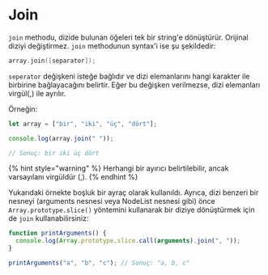 # Join

`join` methodu, dizide bulunan öğeleri tek bir string'e dönüştürür. Orijinal diziyi değiştirmez. `join` methodunun syntax'i ise şu şekildedir:

```c
array.join([separator]);
```

`seperator` değişkeni isteğe bağlıdır ve dizi elemanlarını hangi karakter ile birbirine bağlayacağını belirtir. Eğer bu değişken verilmezse, dizi elemanları virgül(,) ile ayrılır.

Örneğin:

```javascript
let array = ["bir", "iki", "üç", "dört"];

console.log(array.join(" "));

// Sonuç: bir iki üç dört
```

{% hint style="warning" %}
Herhangi bir ayırıcı belirtilebilir, ancak varsayılanı virgüldür (,).
{% endhint %}

Yukarıdaki örnekte boşluk bir ayraç olarak kullanıldı. Ayrıca, dizi benzeri bir nesneyi (arguments nesnesi veya NodeList nesnesi gibi) önce `Array.prototype.slice()` yöntemini kullanarak bir diziye dönüştürmek için de `join` kullanabilirsiniz:

```javascript
function printArguments() {
  console.log(Array.prototype.slice.call(arguments).join(", "));
}

printArguments("a", "b", "c"); // Sonuç: "a, b, c"
```
